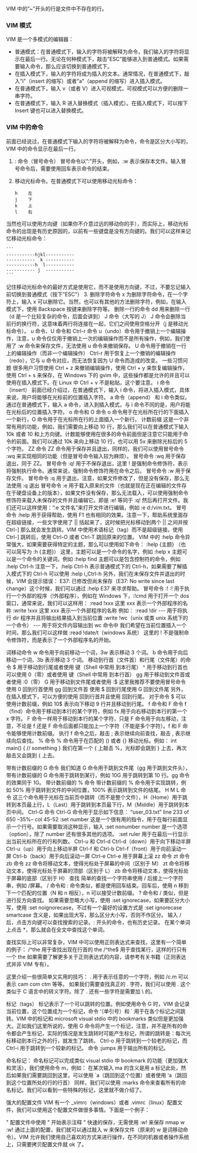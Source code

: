 VIM 中的”~”开头的行是文件中不存在的行。

### VIM 模式

VIM 是一个多模式的编辑器：

* 普通模式：在普通模式下，输入的字符将被解释为命令，我们输入的字符将显示在最后一行。无论在何种模式下，敲击”ESC”能够进入到普通模式。如果需要输入命令，那么应该切换到普通模式下。
* 在插入模式下，输入的字符将成为插入的文本。通常情况，在普通模式下，敲入”i”（insert 的缩写）或者”a”（append 的缩写）进入插入模式。
* 在普通模式下，输入 v（或者 V）进入可视模式，可视模式可以方便的删除一串字符。
* 在普通模式下，输入 R 进入替换模式（插入模式）。在插入模式下，可以按下 Insert 键也可以进入替换模式。

### VIM 中的命令

前面已经说过，在普通模式下输入的字符将被解释为命令，命令是区分大小写的，VIM 中的命令显示在最后一行。

1. : 命令（冒号命令）
冒号命令以”:”开头，例如，:w 表示保存本文件。输入冒号命令后，需要使用回车表示命令的结束。
2. 移动光标命令。在普通模式下可以使用移动光标命令：

	```
	h    左
	j    下
	k    上
	l    右
	```

当然也可以使用方向键（如果你不介意过远的移动你的手），而实际上，移动光标命令的出现是有历史原因的，以前有一些键盘是没有方向键的。我们可以这样来记忆移动光标命令：

	```
	-----------hjkl-----------
	-----------  k -----------
	-----------h  l-----------
	----------- j  -----------
	```

记住移动光标命令的最好方式是使用它，而不是使用方向键，不过，不要忘记输入前切换到普通模式（按下”ESC”）
3. 删除字符命令
x 为删除字符命令，在一个字符上，输入 x 可以删除它。当然，也可以有其他的方法删除字符，例如，在输入模式下，使用 Backspace 按键来删除字符等。
删除一行的命令
dd 用来删除一行（d 是一个比较复杂的命令，后面会讲到）
J 命令（大写的 J）
J 命令会删除当前行的换行符，这意味着两行将连接在一起，它们之间使用空格分开（j 是移动光标命令）。
u 命令、U 命令和 Ctrl-r 命令
u（undo）命令用于撤销上一个编辑操作，注意，u 命令仅仅用于撤销上一次的编辑操作而不是所有操作，例如，我们使用了 :w 命令来保存文件，无法使用 u 命令来撤销保存。
U 命令用于撤销在一行上的编辑操作（而非一个编辑操作）
Ctrl-r 用于恢复上一个撤销的编辑操作（redo），它与 u 命令对应，而无法恢复因为 U 命令而造成的改变。
一些习惯问题
很多用户习惯使用 Ctrl + z 来撤销编辑操作，使用 Ctrl + y 来恢复编辑操作，使用 Ctrl + s 来保存，在 Windows 下的 gvim 中，这些操作都是允许的并且可以使用在插入模式下。在 Linux 中 Ctrl + v 不是粘贴，这个要注意。
i 命令（insert）
前面已经介绍过，在普通模式下，输入 i 命令，将进入插入模式，具体来说，用户将能够在光标前的位置插入字符。
a 命令（append）
和 i 命令类似，通过在普通模式下，输入 a 命令，进入到插入模式，与 i 命令不同的是，用户将能在光标后的位置插入字符。
o 命令和 O 命令
o 命令用于在光标所在行的下面插入一个新行，O 命令用于在光标所在行的上面插入一个新行。
计数前缀
这是一个非常有用的功能，例如，我们需要向上移动 10 行，那么我们可以在普通模式下输入 10k 或者 10 和上方向键。计数能够使用在很多的命令前面但是注意它只能用于命令的前面。我们可以通过 10k 来向上移动 10 行，也可以用 5x 来删除光标后的 5 个字符。
ZZ 命令
ZZ 命令用于保存并且退出，同样的，我们可以使用冒号命令 :wq 来实现相同的功能（但是冒号命令输入较为麻烦）。
冒号命令 :wq
用于保存退出，同于 ZZ。
冒号命令 :q!
用于不保存退出，这里 ! 是强制命令修饰符，表示将强制执行命令。通常来说，强制命令修饰符用在命令之后。
冒号命令 :w
用于保存文件。
冒号命令 :q
用于退出，注意，如果文件修改了，但是没有保存，那么无法使用 :q 退出
冒号命令 :e
用于载入原来的文件（也就是现在正在编辑的文件存在于硬盘设备上的版本），如果文件没有保存，那么无法载入，可以使用强制命令修饰符来载入未保存的文件并且编辑它。即是 :e! 等同于 :q! 然后再打开文件。我们还可以这样使用：”:e 文件名”来打开文件进行编辑，例如 :e d:/vim.txt。
冒号命令 :help
用于获得帮助，使用 F1 也有相同的效果。注意一下，帮助系统里面存在超级链接，一些文字使用了 || 括起来了，这时候把光标移动到两个 || 之间并按 Ctrl-] 那么就会发生跳转。VIM 中使用术语标记（tag）而不是超级链接。使用 Ctrl-] 跳转后，使用 Ctrl-O 或者 Ctrl-T 跳回原来的位置。
VIM 中的 :help 命令异常强大，如果需要获得特定的主题，那么可以使用如下命令：
:help {主题} （也可以简写为 :h {主题}）
这里，主题可以是一个命令的名字，例如 :help x
主题可以是一个命令的关键词，例如 :help find
主题可以是包含控制符的命令，例如 :help Ctrl-h
注意一下，:help Ctrl-h 表示普通模式下的 Ctrl-h，如果需要了解插入模式下的 Ctrl-h 可以使用 :help i_Ctrl-h
另外，我们在未保存文件并退出的时候，VIM 会提示错误：
E37: 已修改但尚未保存（E37: No write since last change）这个时候，我们可以通过 :help E37 来寻求帮助。
冒号命令 :!
:! 用于执行一个外部的程序（!外部程序），例如在 Windows 下，:!cmd 用于打开一个 dos 窗口，通常来说，我们可以这样用：
:read !xxx 这里 xxx 表示一个外部程序的名称
:write !xxx 这里 xxx 表示一个外部程序的名称
例如：
:read !dir --- 用于将执行 dir 程序并且将输出结果插入到当前位置
:write !wc（unix 或类 unix 系统下的一个命令） --- 用于将文件内容输出到 wc 命令中
我们希望在当前位置插入一个时间，那么我们可以这样做 :read !date/t（windows 系统）
这里的 ! 不是强制命令修饰符，而是表示了一个外部程序名的开始。

词移动命令
w 命令用于向前移动一个词，3w 表示移动 3 个词。
b 命令用于向后移动一个词，3b 表示移动 3 个词。
移动到行首（文件首）和行尾（文件尾）的命令
$ 用于移动到行尾或者使用 <End> 键（Shell 中常用 <End> 到本行尾）
^ 用于移动到行首也可以使用 0（零）或者使用 <Home> 键（Shell 中常用 <Home> 到本行首）
gg 用于移动到文件首或者使用 :0（零）
G 用于移动到文件尾或者使用 :$
这里我推荐不要使用冒号命令
使用 0 回到行首使用 gg 回到文件首
使用 $ 回到行尾使用 G 回到文件尾
另外，在插入模式下，可以方便的使用 <Home> 回到行首并且使用 <End> 回到行尾。
对于命令 $ 可以使用计数前缀，例如 10$ 表示向下移动 9 行并且移动到行尾。
f 命令和 F 命令
f（find）命令用于移动到本行的某个字符，例如 fx 用于向右移动到本行的第一个 x 字符。
F 命令一样用于移动到本行的某个字符，只是 F 命令用于向左移动，注意，不论是 f 还是 F 命令后面都只能加上一个字符（不能是多个字符）。f 和 F 命令能够使用计数前缀。
执行 f 命令之后，敲击 ; 表示继续向前查找，敲击 , 表示继续向后查找。
% 命令
% 命令用于在匹配的 () 或者 {} 移动光标。例如：
int main()
{
	// something
}
我们在第一个 { 上敲击 %，光标即会跳到 } 上去，再次敲击又会跳到 { 上去。

带有计数前缀的 G 命令
我们知道 G 命令用于跳到文件尾（gg 用于跳到文件头），带有计数前缀的 G 命令用于跳转到某行，例如 10G 用于跳转到第 10 行。gg 命令的效果同于 1G。
带计数前缀的 % 命令
带计数前缀的 % 命令用于实现跳转，例如 50% 用于跳转到文件的中间位置，100% 表示跳转到文件的结尾。
H M L 命令
这三个命令用于光标在当前页中跳转（而不是整个文件），H（Home）用于跳转到本页最上行，L（Last）用于跳转到本页最下行，M（Middle）用于跳转到本页中间。
Ctrl-G 命令
Ctrl-G 命令用于显示如下信息：
“user_03.txt” line 233 of 650 –35%– col 45-52
:set number
这是一个很有用的指令，用于在每行前面显示一个行号。如果需要取消这种显示，输入 :set nonumber
number 是一个选项（option），除了 number 还有很多其他的选项。
:set ruler
用于在最后一行显示出当前光标所在的行和列数。
Ctrl-u 和 Ctrl-d
Ctrl-d（down）用于向下移动半屏
Ctrl-u（up）用于向上移动半屏
Ctrl-f 和 Ctrl-b
Ctrl-f（front）用于向前滚动一屏
Ctrl-b（back）用于向后滚动一屏
Ctrl-e
Ctrl-e 用于屏幕上滚
zz 命令 zt 命令 zb 命令
zz 命令将移动文本，使得光标处于屏幕的中间（区别于 M）
zt 命令将移动文本，使得光标处于屏幕的顶部（区别于 L）
zb 命令将移动文本，使得光标处于屏幕的底部（区别于 H）
查找
简单的查找一个字符串使用 / 后接上一个字符串，例如 /屏幕。
/ 命令和 : 命令类似，都是使用回车结束。回车后，使用 n 移到下一个匹配的位置（N 和 n 相反），n 可以接受计数前缀。
? 命令和 / 类似，但是进行反方向查找。
如果需要忽略大小写，使用 :set ignorecase，如果要区分大小写，使用 :set noignorecase，不过有一个最好的设置方式是 :set ignorecase smartcase 含义是，如果出现大写，那么区分大小写，否则不作区分。
输入 / 后，点击方向键可以查找搜索的记录。: 开头的命令，也有历史记录。
在某个单词上点击 *，那么就会在全文中查找这个单词。

查找实际上可以非常复杂，VIM 中可以使用正则表达式来查找，这里有一个简单的例子：
/^the 用于查找出现在行首的 the
/^the$ 用于查找某行，这样的行只有一个 the
如果需要了解更多关于正则表达式的内容，请参考有关书籍（正则表达式并非 VIM 专有）。

这里介绍一些很简单又实用的技巧：
. 用于表示任意的一个字符，例如 /c.m 可以表示 cam com ctm 等等。
如果我们需要查找真正的 . 字符，我们可以使用 \. 这个类似于 C 语言中的转义字符。除了 . 还有一些字符是需要加 \ 的。

标记（tags）
标记表示了一个可以跳转的位置。例如使用命令 G 时，VIM 会记录当前位置，这个位置成为一个标记，命令 ‘（单引号）和 ` 用于在各个标记之间跳转。VIM 中的标记和 microsoft visual stdio 中的 bookmarks 类似但是更加强大。正如我们这里所说的，使用 G 命令将产生一个标记，注意，并不是所有的命令都会产生标记，实际的情况是发生跳转时可能产生标记，所谓的跳转是：每次光标移动到本行之外的行，就发生了跳转。
Ctrl-o 用于跳转到一个较老的标记，而 Ctrl-i 用于跳转到一个较新的标记。
命令 :jumps 用于输出所有的标记。

命名标记：
命名标记可以完成类似 visual stdio 中 bookmark 的功能（更加强大和灵活），我们使用命令 m，例如：
在某次输入 ma 的含义是用 a 标记此处，然后如果我们需要跳回到这里，可以使用 `a（跳回到这个位置）或者使用 ‘a（跳回到这个位置所处的行的行首）
同样，我们可以使用 :marks 命令来查看所有的命名标记。我们可以看到一些特殊的标记，这里就不做介绍了。

强大的配置文件
VIM 有一个 _vimrc（windows）或者 .vimrc（linux）配置文件，我们可以使用这个配置文件做很多事情。下面是一个例子：

" 配置文件中使用 " 开始表示注释
" 快速的保存，无需使用 :w! 来保存
nmap w :w!<cr>
通过上面的配置，我们就可以通过敲入 w 来保存文件（原来的 w 是词移动命令）。VIM 允许我们使用自己喜欢的方式来进行操作，在不同的机器或者操作系统上，只需要拷贝配置文件就 ok 了。

